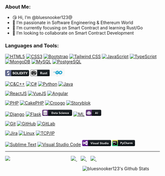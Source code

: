 ### About Me:
- 😘 Hi, I’m @bluesnooker123@
- 👀 I’m passionate in Software Engineering & Ethereum World
- 💫 I’m currently focusing on Smart Contract and learning Rust/Go
- 💞️ I’m looking to collaborate on Smart Contract Development

### Languages and Tools:
[![HTML5](https://img.shields.io/badge/-HTML5-E34F26?style=flat&logo=html5&logoColor=white&link=https://github.com/bluesnooker123/)](https://github.com/bluesnooker123/) 
[![CSS3](https://img.shields.io/badge/-CSS3-1572B6?style=flat&logo=css3&link=https://github.com/bluesnooker123/)](https://github.com/bluesnooker123/) 
[![Bootstrap](https://img.shields.io/badge/-Bootstrap-563D7C?style=flat&logo=bootstrap&link=https://github.com/bluesnooker123/)](https://github.com/bluesnooker123/)
[![Tailwind CSS](https://img.shields.io/badge/-Tailwind%20CSS-darkblue?style=flat&logo=tailwindcss&link=https://github.com/bluesnooker123/)](https://github.com/bluesnooker123/) 
[![JavaScript](https://img.shields.io/badge/-JavaScript-black?style=flat&logo=javascript&link=https://github.com/bluesnooker123/)](https://github.com/bluesnooker123/)
[![TypeScript](https://img.shields.io/badge/-TypeScript-black?style=flat&logo=typescript&link=https://github.com/bluesnooker123/)](https://github.com/bluesnooker123/)
[![MongoDB](https://img.shields.io/badge/-MongoDB-black?style=flat&logo=mongodb&link=https://github.com/bluesnooker123/)](https://github.com/bluesnooker123/)
[![MySQL](https://img.shields.io/badge/-MySQL-black?style=flat&logo=mysql&logoColor=white&link=https://github.com/bluesnooker123/)](https://github.com/bluesnooker123/)
[![PostgreSQL](https://img.shields.io/badge/-PostgreSQL-black?style=flat&logo=postgresql&logoColor=white&link=https://github.com/bluesnooker123/)](https://github.com/bluesnooker123/)

[![Solidity](https://github.com/bluesnooker123/bluesnooker123/blob/main/solidity.png)](https://github.com/bluesnooker123/)
[![Rust](https://github.com/bluesnooker123/bluesnooker123/blob/main/rust.png)](https://github.com/bluesnooker123/)
[![Go](https://github.com/bluesnooker123/bluesnooker123/blob/main/go.png)](https://github.com/bluesnooker123/)

[![C&C++](https://img.shields.io/badge/-C%20&%20C++-659ad2?style=flat&logo=c%2B%2B&logoColor=ffffff&link=https://github.com/bluesnooker123/)](https://github.com/bluesnooker123/)
[![C#](https://img.shields.io/badge/-CSharp-green?style=flat&logo=csharp&link=https://github.com/bluesnooker123/)](https://github.com/bluesnooker123/)
[![Python](https://img.shields.io/badge/-Python-black?style=flat&logo=python&link=https://github.com/bluesnooker123/)](https://github.com/bluesnooker123/)
[![Java](https://img.shields.io/badge/Java-orange?style=flat&logo=java&logoColor=white&link=https://github.com/bluesnooker123/)](https://github.com/bluesnooker123/)

[![ReactJS](https://img.shields.io/badge/-ReactJS-61DAFB?style=flat&logo=react&logoColor=white&link=https://github.com/bluesnooker123/)](https://github.com/bluesnooker123/) 
[![VueJS](https://img.shields.io/badge/VueJS-41B883??style=flat&logo=vue.js&logoColor=white&link=https://github.com/bluesnooker123/)](https://github.com/bluesnooker123/) 
[![Angular](https://img.shields.io/badge/-Angular-DD0031?style=flat&logo=angular&logoColor=white&link=https://github.com/bluesnooker123/)](https://github.com/bluesnooker123/) 

[![PHP](https://img.shields.io/badge/-PHP-878DB8?style=flat&logo=php&logoColor=white&link=https://github.com/bluesnooker123/)](https://github.com/bluesnooker123/) 
[![CakePHP](https://img.shields.io/badge/-CakePHP-CF3A44?style=flat&logo=cakephp&logoColor=white&link=https://github.com/bluesnooker123/)](https://github.com/bluesnooker123/) 
[![Croogo](https://img.shields.io/badge/-Croogo-41B883??style=flat&logoColor=white&link=https://github.com/bluesnooker123/)](https://github.com/bluesnooker123/) 
[![Storyblok](https://img.shields.io/badge/-Storyblok-0DABAC?style=flat&logo=storyblok&logoColor=white&link=https://github.com/bluesnooker123/)](https://github.com/bluesnooker123/) 

[![Django](https://img.shields.io/badge/-django-black?style=flat&logo=django)](https://github.com/bluesnooker123/)
[![Flask](https://img.shields.io/badge/-Flask-black?style=flat&logo=flask)](https://github.com/bluesnooker123/)
[![DataScience](https://github.com/SvenCelin/SvenCelin/blob/master/Badges/datascience.png)](https://github.com/bluesnooker123/)
[![ML](https://img.shields.io/badge/-Machine%20Learning-102230?style=flat)](https://github.com/bluesnooker123/)
[![AI](https://github.com/SvenCelin/SvenCelin/blob/master/Badges/ai.png)](https://github.com/bluesnooker123/)

[![Git](https://img.shields.io/badge/-Git-black?style=flat&logo=git&link=https://github.com/bluesnooker123/)](https://github.com/bluesnooker123/) 
[![GitHub](https://img.shields.io/badge/-GitHub-181717?style=flat&logo=github&link=https://github.com/bluesnooker123/)](https://github.com/bluesnooker123/)
[![GitLab](https://img.shields.io/badge/-GitLab-FCA121?style=flat&logo=gitlab&link=https://github.com/bluesnooker123/)](https://github.com/bluesnooker123/)

[![Jira](https://img.shields.io/badge/-Jira-222222?style=flat&logo=jira-software&logoColor=white&logoColor=0052CC)](https://github.com/bluesnooker123/)
[![Linux](https://img.shields.io/badge/-Linux-222222?style=flat&logo=linux&logoColor=FCC624)](https://github.com/bluesnooker123/)
[![TCP/IP](https://img.shields.io/badge/-TCP/IP-222222?style=flat&logo=cisco&logoColor=white)](https://github.com/bluesnooker123/)

[![Sublime Text](http://img.shields.io/badge/-Sublime%20Text-3C4858?style=flat&logo=sublime-text)](https://github.com/bluesnooker123/)
[![Visual Studio Code](https://img.shields.io/badge/-VSCode-444444?style=flat&logo=visual-studio-code&logoColor=007ACC)](https://github.com/bluesnooker123/)
[![Visual Studio](https://github.com/SvenCelin/SvenCelin/blob/master/Badges/visualstudio.png)](https://github.com/bluesnooker123/)
[![PyCharm](https://github.com/SvenCelin/SvenCelin/blob/master/Badges/pycharm.png)](https://github.com/bluesnooker123/)

--- 
<img align="left" src="https://github-readme-stats-git-masterrstaa-rickstaa.vercel.app/api/top-langs/?username=bluesnooker123&theme=white&hide=jupyter%20notebook,php" /> 
<p align="center">
<a href="https://t.me/bluesnooker1" rel="nofollow">
  <img src="https://img.shields.io/badge/Telegram-2CA5E0?style=for-the-badge&logo=telegram&logoColor=white" style="max-width:100%;">
</a>&nbsp;&nbsp;
<a href="mailto:dev333perfect@gmail.com">
  <img src="https://img.shields.io/badge/Gmail-D14836?style=for-the-badge&logo=gmail&logoColor=white" style="max-width:100%;">
</a>&nbsp;&nbsp;
<a href="https://join.skype.com/invite/V0Uuob1de56r" rel="nofollow">
  <img src="https://img.shields.io/badge/Skype-blue?style=for-the-badge&logo=skype&logoColor=white" style="max-width:100%;">
</a>&nbsp;&nbsp;
</p>


<img align="right" alt="bluesnooker123's Github Stats" style="width: 50%;" src="https://github-readme-stats-git-masterrstaa-rickstaa.vercel.app/api?username=bluesnooker123&show_icons=true&hide_border=true" /><br />


[github]: https://github.com/bluesnooker123/

<!--
**bluesnooker123/bluesnooker123** is a ✨ _special_ ✨ repository because its `README.md` (this file) appears on your GitHub profile.

Here are some ideas to get you started:

- 🔭 I’m currently working on ...
- 🌱 I’m currently learning ...
- 👯 I’m looking to collaborate on ...
- 🤔 I’m looking for help with ...
- 💬 Ask me about ...
- 📫 How to reach me: ...
- 😄 Pronouns: ...
- ⚡ Fun fact: ...
-->
